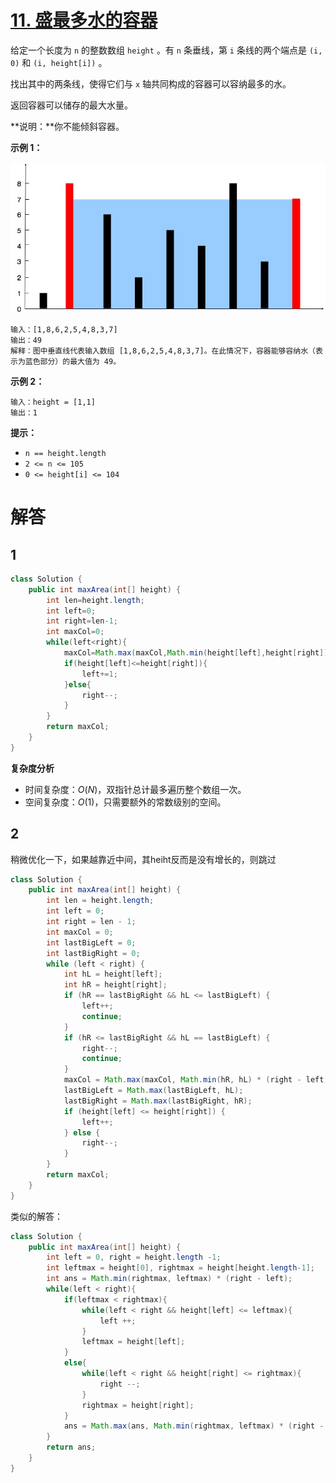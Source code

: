 # [11. 盛最多水的容器](https://leetcode.cn/problems/container-with-most-water/)

给定一个长度为 `n` 的整数数组 `height` 。有 `n` 条垂线，第 `i` 条线的两个端点是 `(i, 0)` 和 `(i, height[i])` 。

找出其中的两条线，使得它们与 `x` 轴共同构成的容器可以容纳最多的水。

返回容器可以储存的最大水量。

**说明：**你不能倾斜容器。

 

**示例 1：**

![img](question_11.jpg)

```
输入：[1,8,6,2,5,4,8,3,7]
输出：49 
解释：图中垂直线代表输入数组 [1,8,6,2,5,4,8,3,7]。在此情况下，容器能够容纳水（表示为蓝色部分）的最大值为 49。
```

**示例 2：**

```
输入：height = [1,1]
输出：1
```

 

**提示：**

- `n == height.length`
- `2 <= n <= 105`
- `0 <= height[i] <= 104`





# 解答

## 1

```java
class Solution {
    public int maxArea(int[] height) {
        int len=height.length;
        int left=0;
        int right=len-1;
        int maxCol=0;
        while(left<right){
            maxCol=Math.max(maxCol,Math.min(height[left],height[right])*(right-left));
            if(height[left]<=height[right]){
                left+=1;
            }else{
                right--;
            }
        }
        return maxCol;
    }
}
```

**复杂度分析**

- 时间复杂度：*O*(*N*)，双指针总计最多遍历整个数组一次。
- 空间复杂度：*O*(1)，只需要额外的常数级别的空间。



## 2

稍微优化一下，如果越靠近中间，其heiht反而是没有增长的，则跳过

```java
class Solution {
    public int maxArea(int[] height) {
        int len = height.length;
        int left = 0;
        int right = len - 1;
        int maxCol = 0;
        int lastBigLeft = 0;
        int lastBigRight = 0;
        while (left < right) {
            int hL = height[left];
            int hR = height[right];
            if (hR == lastBigRight && hL <= lastBigLeft) {
                left++;
                continue;
            }
            if (hR <= lastBigRight && hL == lastBigLeft) {
                right--;
                continue;
            }
            maxCol = Math.max(maxCol, Math.min(hR, hL) * (right - left));
            lastBigLeft = Math.max(lastBigLeft, hL);
            lastBigRight = Math.max(lastBigRight, hR);
            if (height[left] <= height[right]) {
                left++;
            } else {
                right--;
            }
        }
        return maxCol;
    }
}
```





类似的解答：

```java
class Solution {
    public int maxArea(int[] height) {
        int left = 0, right = height.length -1;
        int leftmax = height[0], rightmax = height[height.length-1];
        int ans = Math.min(rightmax, leftmax) * (right - left);
        while(left < right){
            if(leftmax < rightmax){
                while(left < right && height[left] <= leftmax){
                    left ++;
                }
                leftmax = height[left];
            }
            else{
                while(left < right && height[right] <= rightmax){
                    right --;
                }
                rightmax = height[right];
            }
            ans = Math.max(ans, Math.min(rightmax, leftmax) * (right - left));
        }
        return ans;
    }
}
```

